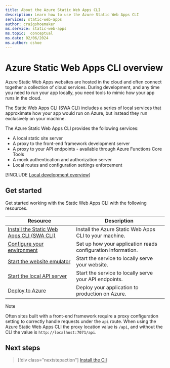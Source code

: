 ```yaml
---
title: About the Azure Static Web Apps CLI
description: Learn how to use the Azure Static Web Apps CLI
services: static-web-apps
author: craigshoemaker
ms.service: static-web-apps
ms.topic:  conceptual
ms.date: 02/06/2024
ms.author: cshoe
---
```


# Azure Static Web Apps CLI overview

Azure Static Web Apps websites are hosted in the cloud and often connect together a collection of cloud services. During development, and any time you need to run your app locally, you need tools to mimic how your app runs in the cloud.

The Static Web Apps CLI (SWA CLI) includes a series of local services that approximate how your app would run on Azure, but instead they run exclusively on your machine.

The Azure Static Web Apps CLI provides the following services:

- A local static site server
- A proxy to the front-end framework development server
- A proxy to your API endpoints - available through Azure Functions Core Tools
- A mock authentication and authorization server
- Local routes and configuration settings enforcement

[!INCLUDE [Local development overview](../../includes/static-web-apps-local-dev-overview.md)]

## Get started

Get started working with the Static Web Apps CLI with the following resources.

| Resource | Description |
|---|---|
| [Install the Static Web Apps CLI (SWA CLI)](static-web-apps-cli-install.md) | Install the Azure Static Web Apps CLI to your machine. |
| [Configure your environment](static-web-apps-cli-configuration.md) | Set up how your application reads configuration information. |
| [Start the website emulator](static-web-apps-cli-emulator.md) | Start the service to locally serve your website. |
| [Start the local API server](static-web-apps-cli-api-server.md) | Start the service to locally serve your API endpoints. |
| [Deploy to Azure](static-web-apps-cli-deploy.md) | Deploy your application to production on Azure. |

> [!NOTE]
> Often sites built with a front-end framework require a proxy configuration setting to correctly handle requests under the `api` route. When using the Azure Static Web Apps CLI the proxy location value is `/api`, and without the CLI the value is `http://localhost:7071/api`.

## Next steps

> [!div class="nextstepaction"]
> [Install the CII](static-web-apps-cli-install.md)
